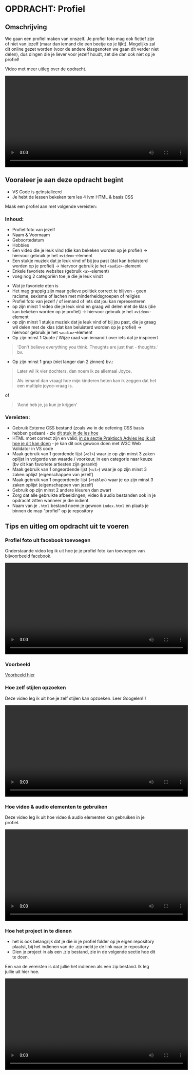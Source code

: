 # OPDRACHT: Profiel

## Omschrijving

We gaan een profiel maken van onszelf. Je profiel foto mag ook fictief zijn of niet van jezelf (maar dan iemand die een beetje op je lijkt). Mogelijks zal dit online gezet worden (voor de andere klasgenoten we gaan dit verder niet delen), dus dingen die je liever voor jezelf houdt, zet die dan ook niet op je profiel!

Video met meer uitleg over de opdracht.

<video width="600" controls>
<source src="profiel-opdracht.mkv">
</video>

## Vooraleer je aan deze opdracht begint

- VS Code is geïnstalleerd
- Je hebt de lessen bekeken tem les 4 ivm HTML & basis CSS


Maak een profiel aan met volgende vereisten:

### Inhoud:
* Profiel foto van jezelf
* Naam & Voornaam
* Geboortedatum
* Hobbies
* Een video die je leuk vind (die kan bekeken worden op je profiel) -> hiervoor gebruik je het `<video>`-element
* Een stukje muziek dat je leuk vind of bij jou past (dat kan beluisterd worden op je profiel) -> hiervoor gebruik je het `<audio>`-element
* Enkele favoriete websites (gebruik `<a>`-element)
* voeg nog 2 categoriën toe je die je leuk vindt
- Wat je favoriete eten is
- Het mag grappig zijn maar gelieve politiek correct te blijven - geen racisme, sexisme of lachen met minderheidsgroepen of religies
- Profiel foto van jezelf / of iemand of iets dat jou kan representeren
- op zijn minst 1 video die je leuk vind en graag wil delen met de klas (die kan bekeken worden op je profiel) -> hiervoor gebruik je het `<video>`-element
- op zijn minst 1 stukje muziek dat je leuk vind of bij jou past, die je graag wil delen met de klas (dat kan beluisterd worden op je profiel) -> hiervoor gebruik je het `<audio>`-element
- Op zijn minst 1 Quote / Wijze raad van iemand / over iets dat je inspireert

> 'Don't believe everything you think. Thoughts are just that - thoughts.' bv.

- Op zijn minst 1 grap (niet langer dan 2 zinnen) bv.:

> Later wil ik vier dochters, dan noem ik ze allemaal Joyce.
>
> Als iemand dan vraagt hoe mijn kinderen heten kan ik zeggen dat het een multiple joyce-vraag is.

of

> ‘Acné heb je, ja kun je krijgen’


### Vereisten:
* Gebruik Externe CSS bestand (zoals we in de oefening CSS basis hebben gedaan) - zie [dit stuk in de les hoe](https://rogiervdl.github.io/CSS-course/01_syntax.html#/extern-gelinkte-stijlen)
* HTML moet correct zijn en valid; [in de sectie Praktisch Advies leg ik uit hoe je dit kan doen](https://goldflow.github.io/website-productie/praktisch-advies/#HTML-Valideren) - je kan dit ook gewoon doen met W3C Web Validator in VS code
* Maak gebruik van 1 geordende lijst (`<ol>`) waar je op zijn minst 3 zaken oplijst in volgorde van waarde / voorkeur, in een categorie naar keuze (bv dit kan favoriete artiesten zijn gerankt)
* Maak gebruik van 1 ongeordende lijst (`<ul>`) waar je op zijn minst 3 zaken oplijst (eigenschappen van jezelf)
* Maak gebruik van 1 ongeordende lijst (`<table>`) waar je op zijn minst 3 zaken oplijst (eigenschappen van jezelf)
* Gebruik op zijn minst 2 andere kleuren dan zwart
* Zorg dat alle gebruikte afbeeldingen, video & audio bestanden ook in je opdracht zitten wanneer je die indient.
* Naam van je `.html` bestand noem je gewoon `index.html` en plaats je binnen de map "profiel" op je repository

## Tips en uitleg om opdracht uit te voeren

### Profiel foto uit facebook toevoegen

Onderstaande video leg ik uit hoe je je profiel foto kan toevoegen van bijvoorbeeld facebook.

<video width="600" controls>
<source src="profiel-foto-toevoegen.mkv">
</video>

### Voorbeeld

[Voorbeeld hier](https://goldflow.github.io/website-productie/voorbeeld-profiel)

### Hoe zelf stijlen opzoeken

Deze video leg ik uit hoe je zelf stijlen kan opzoeken. Leer Googelen!!!

<video width="600" controls>
<source src="zelf-stijlen-opzoeken.mkv">
</video>

### Hoe video & audio elementen te gebruiken

Deze video leg ik uit hoe video & audio elementen kan gebruiken in je profiel.

<video width="600" controls>
<source src="profiel-extra-info-video-audio.mkv">
</video>


### Hoe het project in te dienen

* het is ook belangrijk dat je die in je profiel folder op je eigen repository plaatst, bij het indienen van de .zip meld je de link naar je repository
* Dien je project in als een .zip bestand, zie in de volgende sectie hoe dit te doen.

Een van de vereisten is dat jullie het indienen als een zip bestand. Ik leg jullie uit hier hoe.

<video width="600" controls>
<source src="how-to-zip-project.mkv">
</video>



